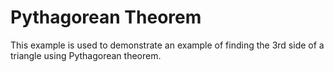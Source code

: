 # Pythagorean Theorem 
This example is used to demonstrate an example of finding the 3rd side of a triangle using Pythagorean theorem.
